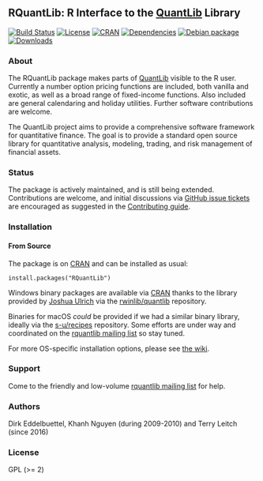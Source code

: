 ## RQuantLib: R Interface to the [QuantLib](https://www.quantlib.org) Library

[![Build Status](https://travis-ci.org/eddelbuettel/rquantlib.svg)](https://travis-ci.org/eddelbuettel/rquantlib)
[![License](http://img.shields.io/badge/license-GPL%20%28%3E=%202%29-brightgreen.svg?style=flat)](http://www.gnu.org/licenses/gpl-2.0.html)
[![CRAN](http://www.r-pkg.org/badges/version/RQuantLib)](https://cran.r-project.org/package=RQuantLib)
[![Dependencies](https://tinyverse.netlify.com/badge/RQuantLib)](https://cran.r-project.org/package=RQuantLib)
[![Debian package](https://img.shields.io/debian/v/r-cran-rinside/sid?color=brightgreen)](https://packages.debian.org/sid/r-cran-rquantlib)
[![Downloads](http://cranlogs.r-pkg.org/badges/RQuantLib?color=brightgreen)](http://www.r-pkg.org/pkg/RQuantLib)

### About

The RQuantLib package makes parts of
[QuantLib](https://github.com/lballabio/quantlib) visible to the R
user. Currently a number option pricing functions are included, both
vanilla and exotic, as well as a broad range of fixed-income
functions. Also included are general calendaring and holiday
utilities. Further software contributions are welcome.

The QuantLib project aims to provide a comprehensive software framework for
quantitative finance. The goal is to provide a standard open source library
for quantitative analysis, modeling, trading, and risk management of
financial assets.

### Status

The package is actively maintained, and is still being
extended. Contributions are welcome, and initial discussions via
[GitHub issue tickets](https://github.com/eddelbuettel/rquantlib/issues)
are encouraged as suggested in the
[Contributing guide](https://github.com/eddelbuettel/rquantlib/blob/master/Contributing.md).

### Installation

#### From Source

The package is on [CRAN](https://cran.r-project.org) and can be installed as usual:

```{r}
install.packages("RQuantLib")
```

Windows binary packages are available via [CRAN](https://cran.r-project.org) thanks to the
library provided by [Joshua Ulrich](https://about.me/joshuaulrich) via the
[rwinlib/quantlib](https://github.com/rwinlib/quantlib) repository.

Binaries for macOS _could_ be provided if we had a similar binary library, ideally via the
[s-u/recipes](https://github.com/s-u/recipes) repository.  Some efforts are under way and
coordinated on the [rquantlib mailing list](http://rquantlib.groups.io) so stay tuned.

For more OS-specific installation options, please see [the wiki](https://github.com/eddelbuettel/rquantlib/wiki/RQuantLib).

### Support

Come to the friendly and low-volume [rquantlib mailing list](http://rquantlib.groups.io) for help.

### Authors

Dirk Eddelbuettel, Khanh Nguyen (during 2009-2010) and Terry Leitch (since 2016)

### License

GPL (>= 2)

